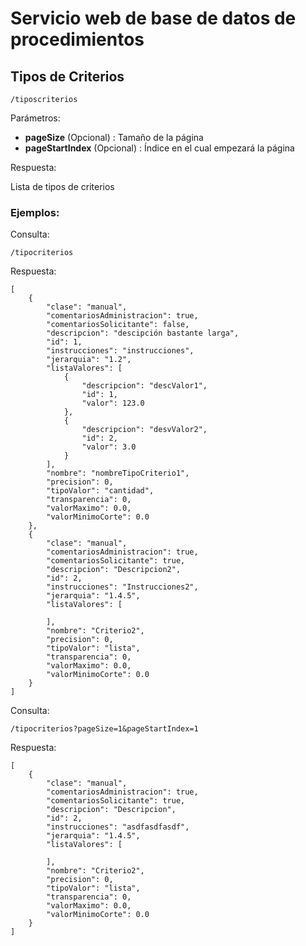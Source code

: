 # Servicio web de base de datos de procedimientos
## Tipos de Criterios

	/tiposcriterios

Parámetros:

* **pageSize** (Opcional) : Tamaño de la página
* **pageStartIndex** (Opcional) : Índice en el cual empezará la página

Respuesta:

Lista de tipos de criterios

### Ejemplos:

Consulta:

	/tipocriterios

Respuesta:

	[
	    {
	        "clase": "manual",
	        "comentariosAdministracion": true,
	        "comentariosSolicitante": false,
	        "descripcion": "descipción bastante larga",
	        "id": 1,
	        "instrucciones": "instrucciones",
	        "jerarquia": "1.2",
	        "listaValores": [
	            {
	                "descripcion": "descValor1",
	                "id": 1,
	                "valor": 123.0
	            },
	            {
	                "descripcion": "desvValor2",
	                "id": 2,
	                "valor": 3.0
	            }
	        ],
	        "nombre": "nombreTipoCriterio1",
	        "precision": 0,
	        "tipoValor": "cantidad",
	        "transparencia": 0,
	        "valorMaximo": 0.0,
	        "valorMinimoCorte": 0.0
	    },
	    {
	        "clase": "manual",
	        "comentariosAdministracion": true,
	        "comentariosSolicitante": true,
	        "descripcion": "Descripcion2",
	        "id": 2,
	        "instrucciones": "Instrucciones2",
	        "jerarquia": "1.4.5",
	        "listaValores": [

	        ],
	        "nombre": "Criterio2",
	        "precision": 0,
	        "tipoValor": "lista",
	        "transparencia": 0,
	        "valorMaximo": 0.0,
	        "valorMinimoCorte": 0.0
	    }
	]
	
Consulta:

	/tipocriterios?pageSize=1&pageStartIndex=1

Respuesta:	
	
	[
	    {
	        "clase": "manual",
	        "comentariosAdministracion": true,
	        "comentariosSolicitante": true,
	        "descripcion": "Descripcion",
	        "id": 2,
	        "instrucciones": "asdfasdfasdf",
	        "jerarquia": "1.4.5",
	        "listaValores": [

	        ],
	        "nombre": "Criterio2",
	        "precision": 0,
	        "tipoValor": "lista",
	        "transparencia": 0,
	        "valorMaximo": 0.0,
	        "valorMinimoCorte": 0.0
	    }
	]